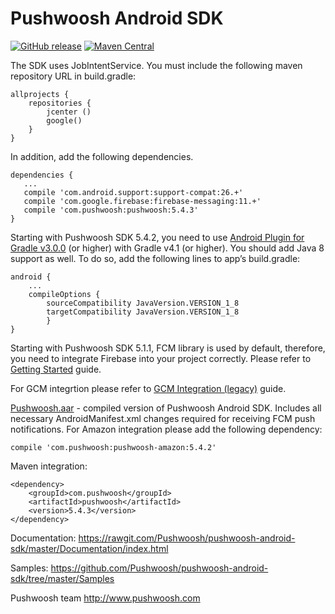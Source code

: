 Pushwoosh Android SDK
=====================
[![GitHub release](https://img.shields.io/github/release/Pushwoosh/pushwoosh-andorid-sdk.svg?style=flat-square)](https://github.com/Pushwoosh/pushwoosh-android-sdk/releases) 
[![Maven Central](https://maven-badges.herokuapp.com/maven-central/com.pushwoosh/pushwoosh/badge.svg)](https://maven-badges.herokuapp.com/maven-central/com.pushwoosh/pushwoosh)

The SDK uses JobIntentService. You must include the following maven repository URL in build.gradle:

	allprojects {
	    repositories {
	        jcenter ()
	        google()
	    } 
	}
	
In addition, add the following dependencies.

	dependencies {
	   ...
	   compile 'com.android.support:support-compat:26.+'
	   compile 'com.google.firebase:firebase-messaging:11.+'
	   compile 'com.pushwoosh:pushwoosh:5.4.3'
	}
Starting with Pushwoosh SDK 5.4.2, you need to use [Android Plugin for Gradle v3.0.0](https://developer.android.com/studio/build/gradle-plugin-3-0-0.html) (or higher) with Gradle v4.1 (or higher). You should add Java 8 support as well. To do so, add the following lines to app’s build.gradle:
```
android {
	...
   	compileOptions {
		sourceCompatibility JavaVersion.VERSION_1_8
		targetCompatibility JavaVersion.VERSION_1_8
    	}
}
```
Starting with Pushwoosh SDK 5.1.1, FCM library is used by default, therefore, you need to integrate Firebase into your project correctly. Please refer to [Getting Started](http://docs.pushwoosh.com/docs/fcm-integration) guide.

For GCM integrtion please refer to [GCM Integration (legacy)](http://docs.pushwoosh.com/docs/gcm-integration-legacy) guide.

[Pushwoosh.aar](https://github.com/Pushwoosh/pushwoosh-android-sdk/blob/master/Pushwoosh.aar) - compiled version of Pushwoosh Android SDK. Includes all necessary AndroidManifest.xml changes required for receiving FCM push notifications. For Amazon integration please add the following dependency:

	compile 'com.pushwoosh:pushwoosh-amazon:5.4.2'

Maven integration:

	<dependency>
  		<groupId>com.pushwoosh</groupId>
  		<artifactId>pushwoosh</artifactId>
  		<version>5.4.3</version>
	</dependency>

Documentation:
https://rawgit.com/Pushwoosh/pushwoosh-android-sdk/master/Documentation/index.html

Samples:
https://github.com/Pushwoosh/pushwoosh-android-sdk/tree/master/Samples

Pushwoosh team
http://www.pushwoosh.com
